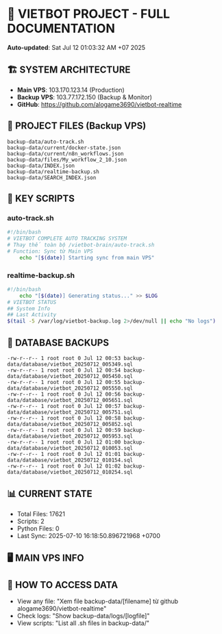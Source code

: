 # 🤖 VIETBOT PROJECT - FULL DOCUMENTATION
**Auto-updated**: Sat Jul 12 01:03:32 AM +07 2025

## 🏗️ SYSTEM ARCHITECTURE
- **Main VPS**: 103.170.123.14 (Production)
- **Backup VPS**: 103.77.172.150 (Backup & Monitor)
- **GitHub**: https://github.com/alogame3690/vietbot-realtime

## 📁 PROJECT FILES (Backup VPS)
```
backup-data/auto-track.sh
backup-data/current/docker-state.json
backup-data/current/n8n_workflows.json
backup-data/files/My_workflow_2_10.json
backup-data/INDEX.json
backup-data/realtime-backup.sh
backup-data/SEARCH_INDEX.json
```

## 🔧 KEY SCRIPTS
### auto-track.sh
```bash
#!/bin/bash
# VIETBOT COMPLETE AUTO TRACKING SYSTEM
# Thay thế toàn bộ /vietbot-brain/auto-track.sh
# Function: Sync từ Main VPS
    echo "[$(date)] Starting sync from main VPS"
```
### realtime-backup.sh
```bash
#!/bin/bash
    echo "[$(date)] Generating status..." >> $LOG
# VIETBOT STATUS
## System Info
## Last Activity
$(tail -5 /var/log/vietbot-backup.log 2>/dev/null || echo "No logs")
```

## 💾 DATABASE BACKUPS
```
-rw-r--r-- 1 root root 0 Jul 12 00:53 backup-data/database/vietbot_20250712_005349.sql
-rw-r--r-- 1 root root 0 Jul 12 00:54 backup-data/database/vietbot_20250712_005450.sql
-rw-r--r-- 1 root root 0 Jul 12 00:55 backup-data/database/vietbot_20250712_005550.sql
-rw-r--r-- 1 root root 0 Jul 12 00:56 backup-data/database/vietbot_20250712_005651.sql
-rw-r--r-- 1 root root 0 Jul 12 00:57 backup-data/database/vietbot_20250712_005751.sql
-rw-r--r-- 1 root root 0 Jul 12 00:58 backup-data/database/vietbot_20250712_005852.sql
-rw-r--r-- 1 root root 0 Jul 12 00:59 backup-data/database/vietbot_20250712_005953.sql
-rw-r--r-- 1 root root 0 Jul 12 01:00 backup-data/database/vietbot_20250712_010053.sql
-rw-r--r-- 1 root root 0 Jul 12 01:01 backup-data/database/vietbot_20250712_010154.sql
-rw-r--r-- 1 root root 0 Jul 12 01:02 backup-data/database/vietbot_20250712_010254.sql
```

## 📊 CURRENT STATE
- Total Files: 17621
- Scripts: 2
- Python Files: 0
- Last Sync: 2025-07-10 16:18:50.896721968 +0700

## 🖥️ MAIN VPS INFO


## 🚨 HOW TO ACCESS DATA
- View any file: "Xem file backup-data/[filename] từ github alogame3690/vietbot-realtime"
- Check logs: "Show backup-data/logs/[logfile]"
- View scripts: "List all .sh files in backup-data/"
